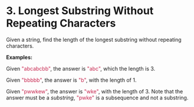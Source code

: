 # 3. Longest Substring Without Repeating Characters

Given a string, find the length of the longest substring without repeating characters.

**Examples:**

Given <font color=#c7254e style="backgroud-color:#f9f2f4">"abcabcbb"</font>, the answer is <font color=#c7254e style="backgroud-color:#f9f2f4">"abc"</font>, which the length is 3.

Given <font color=#c7254e style="backgroud-color:#f9f2f4">"bbbbb"</font>, the answer is <font color=#c7254e style="backgroud-color:#f9f2f4">"b"</font>, with the length of 1.

Given <font color=#c7254e style="backgroud-color:#f9f2f4">"pwwkew"</font>, the answer is <font color=#c7254e style="backgroud-color:#f9f2f4">"wke"</font>, with the length of 3. Note that the answer must be a <em>substring</em>, <font color=#c7254e style="backgroud-color:#f9f2f4">"pwke"</font> is a subsequence and not a substring.
